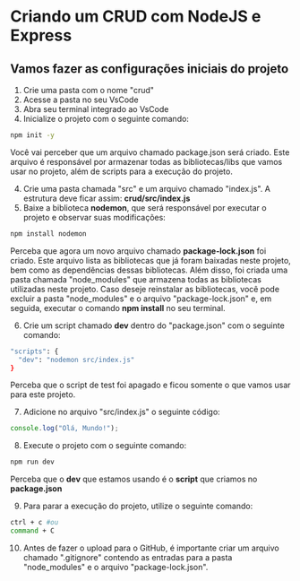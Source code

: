 # Criando um CRUD com NodeJS e Express

## Vamos fazer as configurações iniciais do projeto

1. Crie uma pasta com o nome "crud"
2. Acesse a pasta no seu VsCode
3. Abra seu terminal integrado ao VsCode
4. Inicialize o projeto com o seguinte comando:

```bash
npm init -y
```

Você vai perceber que um arquivo chamado package.json será criado. Este arquivo é responsável por armazenar todas as bibliotecas/libs que vamos usar no projeto, além de scripts para a execução do projeto.

4. Crie uma pasta chamada "src" e um arquivo chamado "index.js". A estrutura deve ficar assim: **crud/src/index.js**
5. Baixe a biblioteca **nodemon**, que será responsável por executar o projeto e observar suas modificações:

```bash
npm install nodemon
```

Perceba que agora um novo arquivo chamado **package-lock.json** foi criado. Este arquivo lista as bibliotecas que já foram baixadas neste projeto, bem como as dependências dessas bibliotecas. Além disso, foi criada uma pasta chamada "node_modules" que armazena todas as bibliotecas utilizadas neste projeto. Caso deseje reinstalar as bibliotecas, você pode excluir a pasta "node_modules" e o arquivo "package-lock.json" e, em seguida, executar o comando **npm install** no seu terminal.

6. Crie um script chamado **dev** dentro do "package.json" com o seguinte comando:

```bash
"scripts": {
  "dev": "nodemon src/index.js"
}
```

Perceba que o script de test foi apagado e ficou somente o que vamos usar para este projeto.

7. Adicione no arquivo "src/index.js" o seguinte código:

```js
console.log("Olá, Mundo!");
```

8. Execute o projeto com o seguinte comando:

```bash
npm run dev
```

Perceba que o **dev** que estamos usando é o **script** que criamos no **package.json**

9. Para parar a execução do projeto, utilize o seguinte comando:

```bash
ctrl + c #ou
command + C
```

10. Antes de fazer o upload para o GitHub, é importante criar um arquivo chamado ".gitignore" contendo as entradas para a pasta "node_modules" e o arquivo "package-lock.json".
